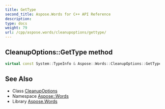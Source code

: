 ```yaml
---
title: GetType
second_title: Aspose.Words for C++ API Reference
description: 
type: docs
weight: 79
url: /cpp/aspose.words/cleanupoptions/gettype/
---
```

## CleanupOptions::GetType method




```cpp
virtual const System::TypeInfo & Aspose::Words::CleanupOptions::GetType() const override
```

## See Also

* Class [CleanupOptions](../)
* Namespace [Aspose::Words](../../)
* Library [Aspose.Words](../../../)
